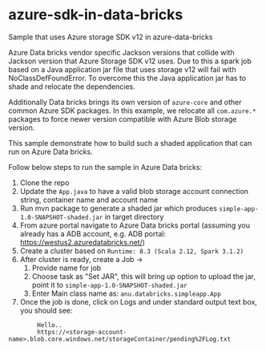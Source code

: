 # azure-sdk-in-data-bricks
Sample that uses Azure storage SDK v12 in azure-data-bricks


Azure Data bricks vendor specific Jackson versions that collide with Jackson version that Azure Storage SDK v12 uses. Due to this a spark job based on a Java application jar file that uses storage v12 will fail with NoClassDefFoundError.
To overcome this the Java application jar has to shade and relocate the dependencies. 

Additionally Data bricks brings its own version of `azure-core` and other common Azure SDK packages. In this example, we relocate all `com.azure.*` packages to force newer version compatible with Azure Blob storage version.

This sample demonstrate how to build such a shaded application that can run on Azure Data bricks.

Follow below steps to run the sample in Azure Data bricks:

1. Clone the repo 
2. Update the `App.java` to have a valid blob storage account connection string, container name and account name
3. Run mvn package to generate a shaded jar which produces `simple-app-1.0-SNAPSHOT-shaded.jar` in target directory
4. From azure portal navigate to Azure Data bricks portal (assuming you already has a ADB account, e.g. ADB portal: https://westus2.azuredatabricks.net/)
5. Create a cluster based on `Runtime: 8.3 (Scala 2.12, Spark 3.1.2)`
6. After cluster is ready, create a Job -> 
    1. Provide name for job 
    2. Choose task as "Set JAR", this will bring up option to upload the jar, point it to `simple-app-1.0-SNAPSHOT-shaded.jar` 
    3. Enter Main class name as: `anu.databricks.simpleapp.App`
7. Once the job is done, click on Logs and under standard output text box, you should see:

```
		Hello..
		https://<storage-account-name>.blob.core.windows.net/storageContainer/pending%2FLog.txt
```



